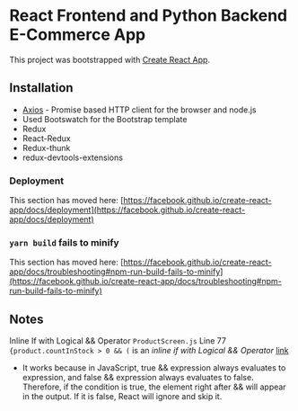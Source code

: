 # React Frontend and Python Backend E-Commerce App

This project was bootstrapped with [Create React App](https://github.com/facebook/create-react-app).

## Installation
* [Axios](https://www.npmjs.com/package/axios) - Promise based HTTP client for the browser and node.js
* Used Bootswatch for the Bootstrap template
* Redux
* React-Redux
* Redux-thunk
* redux-devtools-extensions

### Deployment

This section has moved here: [https://facebook.github.io/create-react-app/docs/deployment](https://facebook.github.io/create-react-app/docs/deployment)

### `yarn build` fails to minify

This section has moved here: [https://facebook.github.io/create-react-app/docs/troubleshooting#npm-run-build-fails-to-minify](https://facebook.github.io/create-react-app/docs/troubleshooting#npm-run-build-fails-to-minify)


## Notes
Inline If with Logical && Operator
`ProductScreen.js` Line 77
`{product.countInStock > 0 && (` is an *inline if with Logical && Operator* [link](https://reactjs.org/docs/conditional-rendering.html#inline-if-with-logical--operator)
* It works because in JavaScript, true && expression always evaluates to expression, and false && expression always evaluates to false.
Therefore, if the condition is true, the element right after && will appear in the output. If it is false, React will ignore and skip it.
